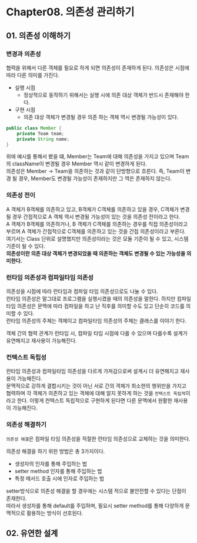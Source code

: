 # Chapter08. 의존성 관리하기

## 01. 의존성 이해하기

### 변경과 의존성

협력을 위해서 다른 객체를 필요로 하게 되면 의존성이 존재하게 된다.
의존성은 시점에 따라 다른 의미를 가진다.

* 실행 시점
  * 정상적으로 동작하기 위해서는 실행 시에 의존 대상 객체가 반드시 존재해야 한다.
* 구현 시점
  * 의존 대상 객체가 변경될 경우 의존 하는 객체 역시 변경될 가능성이 있다.

```java
public class Member {
	private Team team;
	private String name;
}
```

위에 예시를 통해서 봤을 떄, Member는 Team에 대해 의존성을 가지고 있으며 Team의 className이 변경될 경우 Member 역시 같이 변경하게 된다.  
의존성은 Member -> Team을 의존하는 것과 같이 단방향으로 흐른다. 즉, Team이 변경 될 경우, Member도 변경될 가능성이 존재하지만 그 역은 존재하지 않는다.


### 의존성 전이

A 객체가 B객체를 의존하고 있고, B객체가 C객체를 의존하고 있을 경우, C객체가 변경될 경우 간접적으로 A 객체 역시 변경될 가능성이 있는 것을 의존성 전이라고 한다.  
A 객체가 B객체를 의존하거나, B 객체가 C객체를 의존하는 경우를 직접 의존성이라고 부르며 A 객체가 간접적으로 C객체를 의존하고 있는 것을 간접 의존성이라고 부른다.  
여기서는 Class 단위로 설명했지만 의존성이라는 것은 모듈 기준이 될 수 있고, 시스템 기준이 될 수 있다.    
**의존성이란 의존 대상 객체가 변경되었을 때 의존하는 객체도 변경될 수 있는 가능성을 의미한다.**

### 런타임 의존성과 컴파일타임 의존성
의존성을 시점에 따라 런타임과 컴파일 타임 의존성으로도 나눌 수 있다.  
런타임 의존성은 말그대로 프로그램을 실행시켰을 때의 의존성을 말한다. 하지만 컴파일 타임 의존성은 문맥에 따라 컴파일을 하고 난 직후를 의미할 수도 있고 단순히 코드를 의미할 수 있다.  
런타임 의존성의 주체는 객체이고 컴파일타임 의존성의 주체는 클래스를 이야기 한다.  

객체 간의 협력 관계가 런타임 시, 컴파일 타임 시점에 다를 수 있으며 다를수록 설계가 유연해지고 재사용이 가능해진다. 

### 컨텍스트 독립성

런타임 의존성과 컴파일타임 의존성을 다르게 가져감으로써 설계시 더 유연해지고 재사용이 가능해진다.  
문맥적으로 강하게 결합시키는 것이 아닌 서로 간의 객체가 최소한의 행위만을 가지고 협력하며 각 객체가 의존하고 있는 객체에 대해 알지 못하게 하는 것을 `컨텍스트 독립적`이라고 한다. 
이렇게 컨텍스트 독립적으로 구현하게 된다면 다른 문맥에서 원활한 재사용이 가능해진다.

### 의존성 해결하기

`의존성 해결`은 컴파일 타임 의존성을 적절한 런타임 의존성으로 교체하는 것을 의미한다.  

의존성 해결을 하기 위한 방법은 총 3가지이다.
* 생성자의 인자를 통해 주입하는 법
* setter method 인자를 통해 주입하는 법
* 특정 메서드 호출 시에 인자로 주입하는 법

setter방식으로 의존성 해결을 할 경우에는 시스템 적으로 불안전할 수 있다는 단점이 존재한다.  
따라서 생성자를 통해 default를 주입하며, 필요시 setter method를 통해 다양하게 문맥적으로 활용하는 방식이 선호된다.


## 02. 유연한 설계


 








